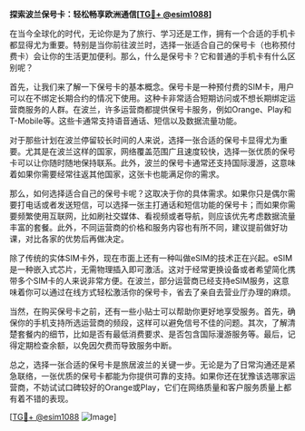 **探索波兰保号卡：轻松畅享欧洲通信[[TG💪+ @esim1088](https://t.me/s/esim1088)]**

在当今全球化的时代，无论你是为了旅行、学习还是工作，拥有一个合适的手机卡都显得尤为重要。特别是当你前往波兰时，选择一张适合自己的保号卡（也称预付费卡）会让你的生活更加便利。那么，什么是保号卡？它和普通的手机卡有什么区别呢？

首先，让我们来了解一下保号卡的基本概念。保号卡是一种预付费的SIM卡，用户可以在不绑定长期合约的情况下使用。这种卡非常适合短期访问或不想长期绑定运营商服务的人群。在波兰，许多运营商都提供保号卡服务，例如Orange、Play和T-Mobile等。这些卡通常支持语音通话、短信以及数据流量功能。

对于那些计划在波兰停留较长时间的人来说，选择一张合适的保号卡显得尤为重要。尤其是在波兰这样的国家，网络覆盖范围广且速度较快，选择一张优质的保号卡可以让你随时随地保持联系。此外，波兰的保号卡通常还支持国际漫游，这意味着如果你需要经常往返其他国家，这张卡也能满足你的需求。

那么，如何选择适合自己的保号卡呢？这取决于你的具体需求。如果你只是偶尔需要打电话或者发送短信，可以选择一张主打通话和短信功能的保号卡；而如果你需要频繁使用互联网，比如刷社交媒体、看视频或者导航，则应该优先考虑数据流量丰富的套餐。此外，不同运营商的价格和服务内容也有所不同，建议提前做好功课，对比各家的优势后再做决定。

除了传统的实体SIM卡外，现在市面上还有一种叫做eSIM的技术正在兴起。eSIM是一种嵌入式芯片，无需物理插入即可激活。这对于经常更换设备或者希望简化携带多个SIM卡的人来说非常方便。在波兰，部分运营商已经支持eSIM服务，这意味着你可以通过在线方式轻松激活你的保号卡，省去了亲自去营业厅办理的麻烦。

当然，在购买保号卡之前，还有一些小贴士可以帮助你更好地享受服务。首先，确保你的手机支持所选运营商的频段，这样可以避免信号不佳的问题。其次，了解清楚套餐内的细节，比如是否有最低消费要求、是否包含国际漫游服务等。最后，记得定期检查余额，以免因欠费而导致服务中断。

总之，选择一张合适的保号卡是旅居波兰的关键一步。无论是为了日常沟通还是紧急联络，一张优质的保号卡都能为你提供可靠的支持。如果你还在犹豫该选哪家运营商，不妨试试口碑较好的Orange或Play，它们在网络质量和客户服务质量上都有着不错的表现。

[[TG💪+ @esim1088](https://t.me/s/esim1088) ![Image](https://i.postimg.cc/4NQfJmqS/Snipaste-2025-05-13-00-14-12.png)]